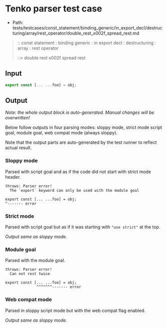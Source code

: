 # Tenko parser test case

- Path: tests/testcases/const_statement/binding_generic/in_export_decl/destructuring/array/rest_operator/double_rest_x002f_spread_rest.md

> :: const statement : binding generic : in export decl : destructuring : array : rest operator
>
> ::> double rest x002f spread rest

## Input

`````js
export const [... ...foo] = obj;
`````

## Output

_Note: the whole output block is auto-generated. Manual changes will be overwritten!_

Below follow outputs in four parsing modes: sloppy mode, strict mode script goal, module goal, web compat mode (always sloppy).

Note that the output parts are auto-generated by the test runner to reflect actual result.

### Sloppy mode

Parsed with script goal and as if the code did not start with strict mode header.

`````
throws: Parser error!
  The `export` keyword can only be used with the module goal

export const [... ...foo] = obj;
^------- error
`````

### Strict mode

Parsed with script goal but as if it was starting with `"use strict"` at the top.

_Output same as sloppy mode._

### Module goal

Parsed with the module goal.

`````
throws: Parser error!
  Can not rest twice

export const [... ...foo] = obj;
              ^^^^^^^------- error
`````


### Web compat mode

Parsed in sloppy script mode but with the web compat flag enabled.

_Output same as sloppy mode._
